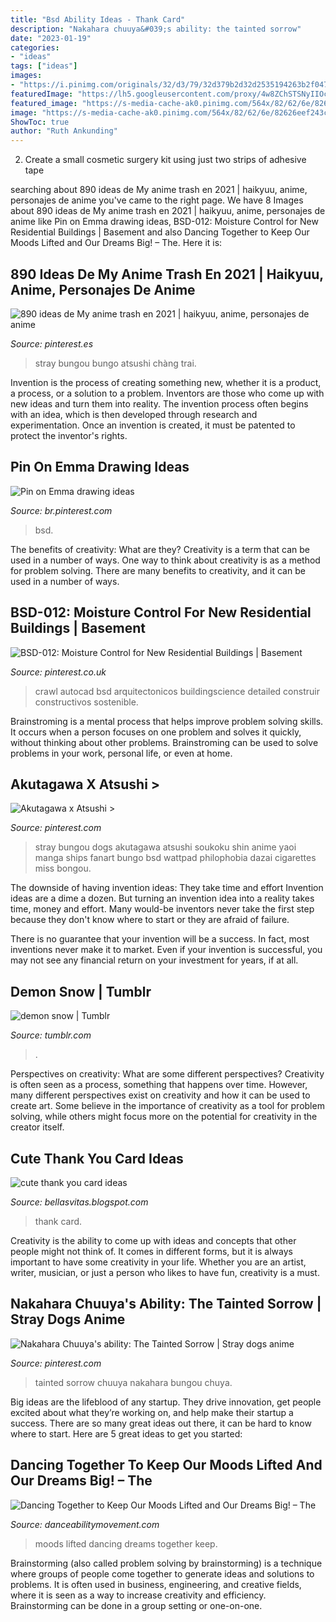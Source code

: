 ```yaml
---
title: "Bsd Ability Ideas - Thank Card"
description: "Nakahara chuuya&#039;s ability: the tainted sorrow"
date: "2023-01-19"
categories:
- "ideas"
tags: ["ideas"]
images:
- "https://i.pinimg.com/originals/32/d3/79/32d379b2d32d2535194263b2f0472c23.jpg"
featuredImage: "https://lh5.googleusercontent.com/proxy/4w8ZChSTSNyIIOcLDXpUzyMRoc_SoBO0_bqWt1OC7PYmdK_mSTL0OWyoj0SB3M--KmV3unRb4UHLT9U9PB5uW0GgVCa8xf4bND2Kio6aUjwtqMWKiLecWfebHeQNgOJ1=s0-d"
featured_image: "https://s-media-cache-ak0.pinimg.com/564x/82/62/6e/82626eef243c0f18afacd9f9adf569b1.jpg"
image: "https://s-media-cache-ak0.pinimg.com/564x/82/62/6e/82626eef243c0f18afacd9f9adf569b1.jpg"
ShowToc: true
author: "Ruth Ankunding"
---
```



2. Create a small cosmetic surgery kit using just two strips of adhesive tape 

	

		
searching about 890 ideas de My anime trash en 2021 | haikyuu, anime, personajes de anime you've came to the right page. We have 8 Images about 890 ideas de My anime trash en 2021 | haikyuu, anime, personajes de anime like Pin on Emma drawing ideas, BSD-012: Moisture Control for New Residential Buildings | Basement and also Dancing Together to Keep Our Moods Lifted and Our Dreams Big! – The. Here it is:
		
    
## 890 Ideas De My Anime Trash En 2021 | Haikyuu, Anime, Personajes De Anime

<img loading=lazy src="https://i.pinimg.com/474x/59/70/3f/59703ffcb4733bb1aa15e4d4c88ed4d0--dogs-anime-boys.jpg" onerror="this.onerror=null;this.src='https://tse4.mm.bing.net/th?id=OIP.UvReQ-bbc_mfgmLClhs2EAAAAA&amp;pid=15.1';" alt="890 ideas de My anime trash en 2021 | haikyuu, anime, personajes de anime">

_Source: pinterest.es_

>stray bungou bungo atsushi chàng trai. 

	

Invention is the process of creating something new, whether it is a product, a process, or a solution to a problem. Inventors are those who come up with new ideas and turn them into reality. The invention process often begins with an idea, which is then developed through research and experimentation. Once an invention is created, it must be patented to protect the inventor's rights.

    
## Pin On Emma Drawing Ideas

<img loading=lazy src="https://i.pinimg.com/originals/84/aa/a8/84aaa84843c72803596fc27d42969d4c.jpg" onerror="this.onerror=null;this.src='https://tse4.mm.bing.net/th?id=OIP.CwsHQJZXkn7bN8EtKs1a0AHaEK&amp;pid=15.1';" alt="Pin on Emma drawing ideas">

_Source: br.pinterest.com_

>bsd. 

	

The benefits of creativity: What are they?
Creativity is a term that can be used in a number of ways. One way to think about creativity is as a method for problem solving. There are many benefits to creativity, and it can be used in a number of ways.

    
## BSD-012: Moisture Control For New Residential Buildings | Basement

<img loading=lazy src="https://i.pinimg.com/originals/07/67/67/076767581fa48bd5367129e8eb792377.jpg" onerror="this.onerror=null;this.src='https://tse1.mm.bing.net/th?id=OIP._vgsg35ByqGpEShLrmEdkQAAAA&amp;pid=15.1';" alt="BSD-012: Moisture Control for New Residential Buildings | Basement">

_Source: pinterest.co.uk_

>crawl autocad bsd arquitectonicos buildingscience detailed construir constructivos sostenible. 

	

Brainstroming is a mental process that helps improve problem solving skills. It occurs when a person focuses on one problem and solves it quickly, without thinking about other problems. Brainstroming can be used to solve problems in your work, personal life, or even at home.

    
## Akutagawa X Atsushi &gt;

<img loading=lazy src="https://s-media-cache-ak0.pinimg.com/564x/82/62/6e/82626eef243c0f18afacd9f9adf569b1.jpg" onerror="this.onerror=null;this.src='https://tse4.mm.bing.net/th?id=OIP.oRLP0Doxf6oAnmVH4Ijx2AHaKf&amp;pid=15.1';" alt="Akutagawa x Atsushi &gt;">

_Source: pinterest.com_

>stray bungou dogs akutagawa atsushi soukoku shin anime yaoi manga ships fanart bungo bsd wattpad philophobia dazai cigarettes miss bongou. 

	

The downside of having invention ideas: They take time and effort
Invention ideas are a dime a dozen. But turning an invention idea into a reality takes time, money and effort.
Many would-be inventors never take the first step because they don't know where to start or they are afraid of failure.

There is no guarantee that your invention will be a success. In fact, most inventions never make it to market. Even if your invention is successful, you may not see any financial return on your investment for years, if at all.

    
## Demon Snow | Tumblr

<img loading=lazy src="https://64.media.tumblr.com/2bc1a0c152fe134e0f44e26ff2967c7a/d836f4e415b6135b-85/s500x750/9925abf572a82b63fbaa5a339db82226018e67dd.jpg" onerror="this.onerror=null;this.src='https://tse2.mm.bing.net/th?id=OIP.iZnlpIbpjtG54SDdofwrxgHaKk&amp;pid=15.1';" alt="demon snow | Tumblr">

_Source: tumblr.com_

>. 

	

Perspectives on creativity: What are some different perspectives?
Creativity is often seen as a process, something that happens over time. However, many different perspectives exist on creativity and how it can be used to create art. Some believe in the importance of creativity as a tool for problem solving, while others might focus more on the potential for creativity in the creator itself.

    
## Cute Thank You Card Ideas

<img loading=lazy src="https://lh5.googleusercontent.com/proxy/4w8ZChSTSNyIIOcLDXpUzyMRoc_SoBO0_bqWt1OC7PYmdK_mSTL0OWyoj0SB3M--KmV3unRb4UHLT9U9PB5uW0GgVCa8xf4bND2Kio6aUjwtqMWKiLecWfebHeQNgOJ1=s0-d" onerror="this.onerror=null;this.src='https://tse2.mm.bing.net/th?id=OIP.r_oZIxtqvHYXv4OHC0LcYwAAAA&amp;pid=15.1';" alt="cute thank you card ideas">

_Source: bellasvitas.blogspot.com_

>thank card. 

	

Creativity is the ability to come up with ideas and concepts that other people might not think of. It comes in different forms, but it is always important to have some creativity in your life. Whether you are an artist, writer, musician, or just a person who likes to have fun, creativity is a must.

    
## Nakahara Chuuya&#039;s Ability: The Tainted Sorrow | Stray Dogs Anime

<img loading=lazy src="https://i.pinimg.com/originals/32/d3/79/32d379b2d32d2535194263b2f0472c23.jpg" onerror="this.onerror=null;this.src='https://tse4.mm.bing.net/th?id=OIP.48XDFF4sRUYOqObjcGVOngAAAA&amp;pid=15.1';" alt="Nakahara Chuuya&#039;s ability: The Tainted Sorrow | Stray dogs anime">

_Source: pinterest.com_

>tainted sorrow chuuya nakahara bungou chuya. 

	

Big ideas are the lifeblood of any startup. They drive innovation, get people excited about what they’re working on, and help make their startup a success. There are so many great ideas out there, it can be hard to know where to start. Here are 5 great ideas to get you started: 

    
## Dancing Together To Keep Our Moods Lifted And Our Dreams Big! – The

<img loading=lazy src="https://danceabilitymovement.com/wp-content/uploads/DAM-2020-Happy-Holidays-400x400.png" onerror="this.onerror=null;this.src='https://tse2.mm.bing.net/th?id=OIP.4odPu5LVQXZQDOGTn9iXGwAAAA&amp;pid=15.1';" alt="Dancing Together to Keep Our Moods Lifted and Our Dreams Big! – The">

_Source: danceabilitymovement.com_

>moods lifted dancing dreams together keep. 

	

Brainstorming (also called problem solving by brainstorming) is a technique where groups of people come together to generate ideas and solutions to problems. It is often used in business, engineering, and creative fields, where it is seen as a way to increase creativity and efficiency. Brainstorming can be done in a group setting or one-on-one.

